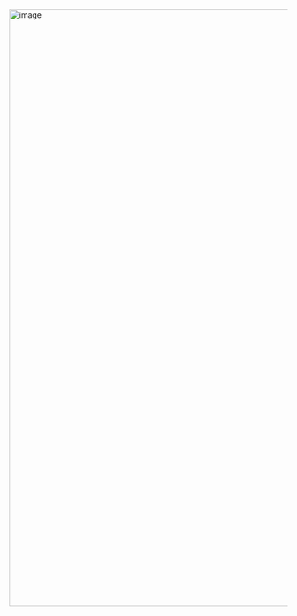 <img width="1920" height="1080" alt="image" src="https://github.com/user-attachments/assets/c4523e74-29d7-4f0c-84a6-caab3ff273c6" />
